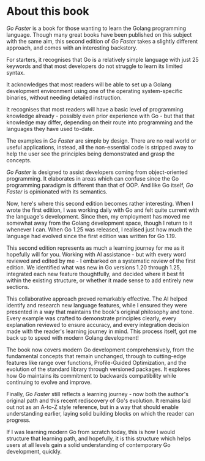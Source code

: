 # About this book

*Go Faster* is a book for those wanting to learn the Golang programming language. Though many great books have been published on this subject with the same aim, this second edition of *Go Faster* takes a slightly different approach, and comes with an interesting backstory.

For starters, it recognises that Go is a relatively simple language with just 25 keywords and that most developers do not struggle to learn its limited syntax.

It acknowledges that most readers will be able to set up a Golang development environment using one of the operating system-specific binaries, without needing detailed instruction.

It recognises that most readers will have a basic level of programming knowledge already - possibly even prior experience with Go - but that that knowledge may differ, depending on their route into programming and the languages they have used to-date.

The examples in *Go Faster* are simple by design. There are no real world or useful applications, instead, all the non-essential code is stripped away to help the user see the principles being demonstrated and grasp the concepts.

*Go Faster* is designed to assist developers coming from object-oriented programming. It elaborates in areas which can confuse since the Go programming paradigm is different than that of OOP. And like Go itself, *Go Faster* is opinionated with its semantics.

Now, here's where this second edition becomes rather interesting. When I wrote the first edition, I was working daily with Go and felt quite current with the language's development. Since then, my employment has moved me somewhat away from the Golang development space, though I return to it whenever I can. When Go 1.25 was released, I realised just how much the language had evolved since the first edition was written for Go 1.19.

This second edition represents as much a learning journey for me as it hopefully will for you. Working with AI assistance - but with every word reviewed and edited by me - I embarked on a systematic review of the first edition. We identified what was new in Go versions 1.20 through 1.25, integrated each new feature thoughtfully, and decided where it best fit within the existing structure, or whether it made sense to add entirely new sections.

This collaborative approach proved remarkably effective. The AI helped identify and research new language features, while I ensured they were presented in a way that maintains the book's original philosophy and tone. Every example was crafted to demonstrate principles clearly, every explanation reviewed to ensure accuracy, and every integration decision made with the reader's learning journey in mind. This process itself, got me back up to speed with modern Golang development!

The book now covers modern Go development comprehensively, from the fundamental concepts that remain unchanged, through to cutting-edge features like range over functions, Profile-Guided Optimization, and the evolution of the standard library through versioned packages. It explores how Go maintains its commitment to backwards compatibility while continuing to evolve and improve.

Finally, *Go Faster* still reflects a learning journey - now both the author's original path and this recent rediscovery of Go's evolution. It remains laid out not as an A-to-Z style reference, but in a way that should enable understanding earlier, laying solid building blocks on which the reader can progress.

If I was learning modern Go from scratch today, this is how I would structure that learning path, and hopefully, it is this structure which helps users at all levels gain a solid understanding of contemporary Go development, quickly.